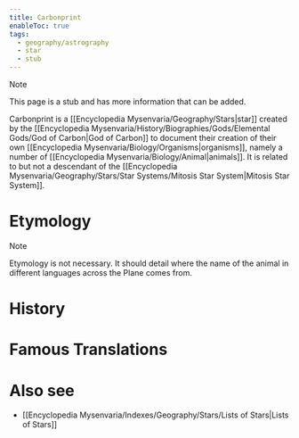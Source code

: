 ```yaml
---
title: Carbonprint
enableToc: true
tags:
  - geography/astrography
  - star
  - stub
---
```


> [!note]
> This page is a stub and has more information that can be added.

Carbonprint is a [[Encyclopedia Mysenvaria/Geography/Stars|star]] created by the [[Encyclopedia Mysenvaria/History/Biographies/Gods/Elemental Gods/God of Carbon|God of Carbon]] to document their creation of their own [[Encyclopedia Mysenvaria/Biology/Organisms|organisms]], namely a number of [[Encyclopedia Mysenvaria/Biology/Animal|animals]]. It is related to but not a descendant of the [[Encyclopedia Mysenvaria/Geography/Stars/Star Systems/Mitosis Star System|Mitosis Star System]].
# Etymology

> [!note]
> Etymology is not necessary. It should detail where the name of the animal in different languages across the Plane comes from.
# History

# Famous Translations

# Also see
- [[Encyclopedia Mysenvaria/Indexes/Geography/Stars/Lists of Stars|Lists of Stars]]
